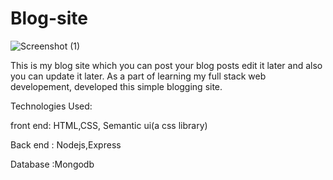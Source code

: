 # Blog-site

![Screenshot (1)](https://user-images.githubusercontent.com/48166328/79627883-bf503a80-8159-11ea-835a-14f3c64da789.png)

This is my blog site which you can post your blog posts edit  it later and also you can update it later.
As a part of learning my full stack web developement, developed this simple blogging site.

Technologies Used:

front end: HTML,CSS, Semantic ui(a css library)

Back end : Nodejs,Express

Database :Mongodb
